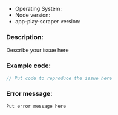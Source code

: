 <!-- 
1. Before filing a bug please make sure to search the open issues
to make sure it hasn't already been reported: https://github.com/facundoolano/app-store-scraper/issues

2. Also make sure you are running the latest version of the code. Old versions of the package tend to break
due to changes in source pages being scraped.
-->

* Operating System:
* Node version:
* app-play-scraper version:

### Description: 
Describe your issue here

### Example code:
```js
// Put code to reproduce the issue here
```

### Error message:

```
Put error message here
```
